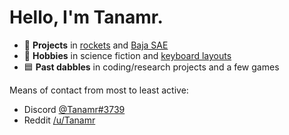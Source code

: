 # Hello, I'm Tanamr.

- 🚀 **Projects** in [rockets](https://www.nasa.gov/stem/studentlaunch/home/index.html) and [Baja SAE](https://github.com/stonybrookmotorsports)
- 🎨 **Hobbies** in science fiction and [keyboard layouts](https://github.com/samuelxyz/trialyzer)
- 🟦 **Past dabbles** in coding/research projects and a few games

Means of contact from most to least active:
- Discord [@Tanamr#3739](https://discord.com/users/444585600318701568)
- Reddit [/u/Tanamr](https://www.reddit.com/user/Tanamr)

<!---
samuelxyz/samuelxyz is a ✨ special ✨ repository because its `README.md` (this file) appears on your GitHub profile.
You can click the Preview link to take a look at your changes.
--->
